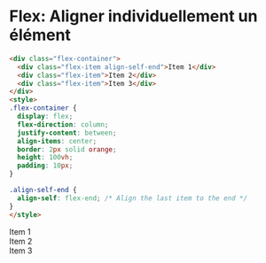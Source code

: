 <div w-full h-full>
    <div>
        <h1 pb-4 text-gradient-css font-mono text-2xl >Flex: Aligner individuellement un élément</h1>
    </div>
    <div grid="~ cols-2 gap-4">
<div>

```html
<div class="flex-container">
  <div class="flex-item align-self-end">Item 1</div>
  <div class="flex-item">Item 2</div>
  <div class="flex-item">Item 3</div>
</div>
<style>
.flex-container {
  display: flex;
  flex-direction: column;
  justify-content: between;
  align-items: center;
  border: 2px solid orange;
  height: 100vh;
  padding: 10px;
}

.align-self-end {
  align-self: flex-end; /* Align the last item to the end */
}
</style>
```
</div>
<div>
    <div flex="~ col justify-between items-center" border-2 border-orange h-89 mt-1 p-2>
      <div border-1 border-emerald p-2 self-end>Item 1</div>
      <div border-1 border-emerald p-2>Item 2</div>
      <div border-1 border-emerald p-2>Item 3</div>
    </div>
</div>
</div>
</div>





